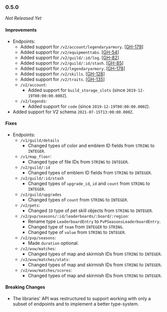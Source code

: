 ### 0.5.0

_Not Released Yet_

#### Improvements

- Endpoints:
    - Added support for `/v2/account/legendaryarmory`. [[GH-179](https://github.com/GW2ToolBelt/api-generator/issues/179)]
    - Added support for `/v2/equipmenttabs`. [[GH-54](https://github.com/GW2ToolBelt/api-generator/issues/54)]
    - Added support for `/v2/guild/:id/log`. [[GH-82](https://github.com/GW2ToolBelt/api-generator/issues/82)]
    - Added support for `/v2/guild/:id/stash`. [[GH-85](https://github.com/GW2ToolBelt/api-generator/issues/85)]
    - Added support for `/v2/legendaryarmory`. [[GH-178](https://github.com/GW2ToolBelt/api-generator/issues/178)]
    - Added support for `/v2/skills`. [[GH-128](https://github.com/GW2ToolBelt/api-generator/issues/128)]
    - Added support for `/v2/traits`. [[GH-135](https://github.com/GW2ToolBelt/api-generator/issues/135)]
    - `/v2/account`:
      - Added support for `build_storage_slots` (since `2019-12-19T00:00:00.000Z`).
    - `/v2/legends`:
      - Added support for `code` (since `2019-12-19T00:00:00.000Z`).
- Added support for V2 schema `2021-07-15T13:00:00.000Z`.

#### Fixes

- Endpoints:
  - `/v1/guild/details`
    - Changed types of color and emblem ID fields from `STRING` to `INTEGER`.
  - `/v1/map_floor`:
    - Changed type of file IDs from `STRING` to `INTEGER`.
  - `/v2/guild/:id`
    - Changed types of emblem ID fields from `STRING` to `INTEGER`.
  - `/v2/guild/:id/stash`
    - Changed types of `upgrade_id`, `id` and `count` from `STRING` to `INTEGER`.
  - `/v2/guild/upgrades`
    - Changed types of `count` from `STRING` to `INTEGER`.
  - `/v2/pets`:
    - Changed `ID` type of pet skill objects from `STRING` to `INTEGER`.
  - `/v2/pvp/seasons/:id/leaderboards/:board/:region`:
    - Rename type `LeaderboardEntry` to `PvPSeasonsLeaderboardEntry`. 
    - Changed type of `team` from `INTEGER` to `STRING`.
    - Changed type of `value` from `STRING` to `INTEGER`.
  - `/v2/pvp/seasons`:
    - Made `duration` optional.
  - `/v2/wvw/matches`:
    - Changed types of map and skirmish IDs from `STRING` to `INTEGER`.
  - `/v2/wvw/matches/stats`:
    - Changed types of map and skirmish IDs from `STRING` to `INTEGER`.
  - `/v2/wvw/matches/scores`:
    - Changed types of map and skirmish IDs from `STRING` to `INTEGER`.

#### Breaking Changes

- The libraries' API was restructured to support working with only a subset of 
  endpoints and to implement a better type-system.